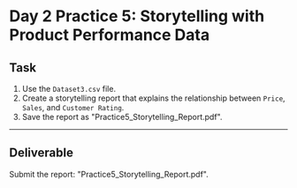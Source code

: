 # Day 2 Practice 5: Storytelling with Product Performance Data

## Task
1. Use the `Dataset3.csv` file.
2. Create a storytelling report that explains the relationship between `Price`, `Sales`, and `Customer Rating`.
3. Save the report as "Practice5_Storytelling_Report.pdf".

---

## Deliverable
Submit the report: "Practice5_Storytelling_Report.pdf".